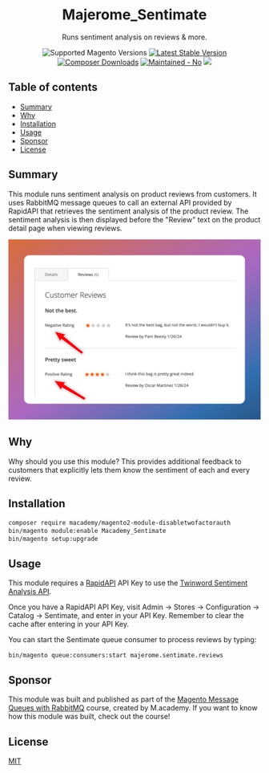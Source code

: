 <h1 align="center">Majerome_Sentimate</h1> 

<div align="center">
  <p>Runs sentiment analysis on reviews & more.</p>
  <img src="https://img.shields.io/badge/magento-2.4.7-brightgreen.svg?logo=magento&longCache=true&style=flat-square" alt="Supported Magento Versions" />
  <a href="https://packagist.org/packages/majerome/magento2-module-sentimate" target="_blank"><img src="https://img.shields.io/packagist/v/majerome/magento2-module-sentimate.svg?style=flat-square" alt="Latest Stable Version" /></a>
  <a href="https://packagist.org/packages/majerome/magento2-module-sentimate" target="_blank"><img src="https://poser.pugx.org/majerome/magento2-module-sentimate/downloads" alt="Composer Downloads" /></a>
  <a href="https://github.com/majerome/magento2-module-sentimate/pulse/monthly" target="_blank"><img src="https://img.shields.io/badge/maintained%3F-no-red.svg?style=flat-square" alt="Maintained - No" /></a>
  <a href="https://opensource.org/licenses/MIT" target="_blank"><img src="https://img.shields.io/badge/license-MIT-blue.svg" /></a>
</div>

## Table of contents

- [Summary](#summary)
- [Why](#why)
- [Installation](#installation)
- [Usage](#usage)
- [Sponsor](#sponsor)
- [License](#license)

## Summary

This module runs sentiment analysis on product reviews from customers. It uses RabbitMQ message queues to call an external API provided by RapidAPI that retrieves the sentiment analysis of the product review. The sentiment analysis is then displayed before the "Review" text on the product detail page when viewing reviews.

![Demo](https://raw.githubusercontent.com/majerome/magento2-module-sentimate/master/docs/demo.png)

## Why

Why should you use this module? This provides additional feedback to customers that explicitly lets them know the sentiment of each and every review.

## Installation

```
composer require macademy/magento2-module-disabletwofactorauth
bin/magento module:enable Macademy_Sentimate
bin/magento setup:upgrade
```

## Usage

This module requires a [RapidAPI](https://rapidapi.com/auth/sign-up?referral=/twinword/api/sentiment-analysis) API Key to use the [Twinword Sentiment Analysis API](https://rapidapi.com/twinword/api/sentiment-analysis/).

Once you have a RapidAPI API Key, visit Admin -> Stores -> Configuration -> Catalog -> Sentimate, and enter in your API Key. Remember to clear the cache after entering in your API Key.

You can start the Sentimate queue consumer to process reviews by typing:

```
bin/magento queue:consumers:start majerome.sentimate.reviews
```

## Sponsor

This module was built and published as part of the [Magento Message Queues with RabbitMQ](https://m.academy/rabbitmq/) course, created by M.academy. If you want to know how this module was built, check out the course!

## License

[MIT](https://opensource.org/licenses/MIT)
